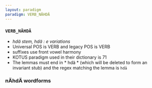 ```yaml
---
layout: paradigm
paradigm: VERB_NÄHDÄ
---
```

### ` VERB_NÄHDÄ `

* _hdä stem, hdä : e variations_
* Universal POS is VERB and legacy POS is VERB
* suffixes use front vowel harmony
* KOTUS paradigm used in their dictionary is 71
* The lemmas must end in * hdä * (which will be deleted to form an invariant stub) and the regex matching the lemma is ` hdä `

### nÄhdÄ wordforms



